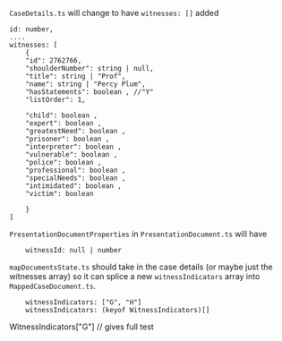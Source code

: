 `CaseDetails.ts` will change to have `witnesses: []` added

```
id: number,
....
witnesses: [
    {
    "id": 2762766,
    "shoulderNumber": string | null,
    "title": string | "Prof",
    "name": string | "Percy Plum",
    "hasStatements": boolean , //"Y"
    "listOrder": 1,

    "child": boolean ,
    "expert": boolean ,
    "greatestNeed": boolean ,
    "prisoner": boolean ,
    "interpreter": boolean ,
    "vulnerable": boolean ,
    "police": boolean ,
    "professional": boolean ,
    "specialNeeds": boolean ,
    "intimidated": boolean ,
    "victim": boolean

    }
]

```

`PresentationDocumentProperties` in `PresentationDocument.ts` will have

```
    witnessId: null | number
```

`mapDocumentsState.ts` should take in the case details (or maybe just the witnesses array)
so it can splice a new `witnessIndicators` array into `MappedCaseDocument.ts`.

```
    witnessIndicators: ["G", "H"]
    witnessIndicators: (keyof WitnessIndicators)[]
```

WitnessIndicators["G"] // gives full test
